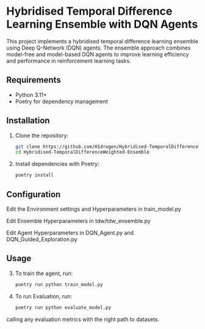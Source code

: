 # Hybridised Temporal Difference Learning Ensemble with DQN Agents

This project implements a hybridised temporal difference learning ensemble using Deep Q-Network (DQN) agents. The ensemble approach combines model-free and model-based DQN agents to improve learning efficiency and performance in reinforcement learning tasks.

## Requirements

- Python 3.11+
- Poetry for dependency management

## Installation

1. Clone the repository:
   ```bash
   git clone https://github.com/H1drogen/Hybridised-TemporalDifferenceWeighted-Ensemble.git
   cd Hybridised-TemporalDifferenceWeighted-Ensemble
   ```

2. Install dependencies with Poetry:
   ```bash
   poetry install
    ```

## Configuration

Edit the Environment settings and Hyperparameters in train_model.py

Edit Ensemble Hyperparameters in tdw/tdw_ensemble.py

Edit Agent Hyperparameters in DQN_Agent.py and DQN_Guided_Exploration.py


## Usage

3. To train the agent, run:
   ```bash
   poetry run python train_model.py
   ```

4. To run Evaluation, run:
   ```bash
   poetry run python evaluate_model.py
   ```
calling any evaluation metrics with the right path to datasets.